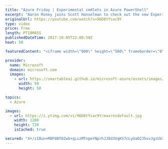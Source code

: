 ```yaml
---
title: "Azure Friday | Experimental cmdlets in Azure PowerShell"
excerpt: "Aaron Roney joins Scott Hanselman to check out the new Experimental cmdlets in Azure PowerShell. This new functionality comes directly from user feedback, which the Azure PowerShell team uses to provide improved functionality. Check out the new cmdlets shown here and try them yourself!  For more information"
originalUrl: https://youtube.com/watch?v=96D8tYsac9Y
type: video
price: Free
length: PT10M45S
publishedDateTime: 2017-10-05T22:00:50Z
heat: 50

featuredContent: "<iframe width=\"800\" height=\"500\" frameborder=\"0\" src=\"https://www.youtube.com/embed/96D8tYsac9Y\" allow=\"accelerometer; autoplay; encrypted-media; gyroscope; picture-in-picture\" allowfullscreen></iframe>"

provider:
  name: Microsoft
  domain: microsoft.com
  images:
    - url: https://smartableai.github.io/microsoft-azure/assets/images/organizations/microsoft.com-50x50.jpg
      width: 50
      height: 50

topics:
  - Azure

images:
  - url: https://i.ytimg.com/vi/96D8tYsac9Y/maxresdefault.jpg
    width: 1280
    height: 720
    isCached: true

secured: "X+/zIBun+M8F0BTOZwb+qLszMTnpeYNprhJJ8d3VqKS7cLyUaD2JhsvJgzUVxryIgHK7oEtnXff8atARe1cuIrnF5A8xT0xmc3ejfnGUc8Sl73vUc9giw565ZxHFqQ/kMoW93P7F+GOaiBYCYUU/2rE2jvzcUkElXe04v7H0W1YN0XlAEeqXzlRu0JzEbW8ujH45Kp8Y+vtfOlUQsWV6Cpvfsenv0Ti0Vfj32UZAol+r4Jx/Sx82/TRZYT90mu+zNMypoKObuj2gXTeQsnQW4KnD+Er6+6NsaT9W5rpZZe93tIAC9LhR6QOalXwSF0lH5QwjDAaoLXr5x3XNH2f9vReO/DdoMcDnZYvRT9Hk/xSZzT69Pu8nMORUjAeNxpXhLjbTas9s6KUH9CEW4O+v/407G3c9gMr2eg5y8ZfYwOo=;/vaSMm86S6BAE0K51WoujQ=="
---
```


